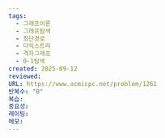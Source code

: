 ```yaml
---
tags:
  - 그래프이론
  - 그래프탐색
  - 최단경로
  - 다익스트라
  - 격자그래프
  - 0-1탐색
created: 2025-09-12
reviewed:
URL: https://www.acmicpc.net/problem/1261
반복수: "0"
복습:
중요성:
레이팅:
메모:
---
```

